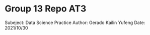 # Group 13 Repo AT3

Subeject: Data Science Practice 
Author: Gerado
	Kailin
	Yufeng
Date: 2021/10/30
